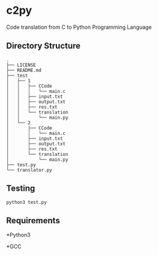 # c2py
Code translation from C to Python Programming Language

## Directory Structure
```
.
├── LICENSE
├── README.md
├── test
│   ├── 1
│   │   ├── CCode
│   │   │   └── main.c
│   │   ├── input.txt
│   │   ├── output.txt
│   │   ├── res.txt
│   │   └── translation
│   │       └── main.py
│   └── 2
│       ├── CCode
│       │   └── main.c
│       ├── input.txt
│       ├── output.txt
│       ├── res.txt
│       └── translation
│           └── main.py
├── test.py
└── translator.py
```

## Testing
```
python3 test.py
```

## Requirements
*Python3

*GCC

